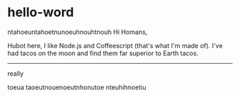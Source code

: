# hello-word

ntahoeuntahoetnunoeuhnouhtnouh
Hi Homans,

Hubot here, I like Node.js and Coffeescript (that's what I'm made of).
I've had tacos on the moon and find them far superior to Earth tacos.


-----------------
really

toeua
taoeutnouenoeutnhonutoe
nteuhihnoetiu
